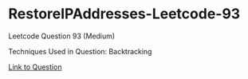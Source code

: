 # RestoreIPAddresses-Leetcode-93

Leetcode Question 93 (Medium)

Techniques Used in Question:
Backtracking

[Link to Question](https://leetcode.com/problems/restore-ip-addresses/)

